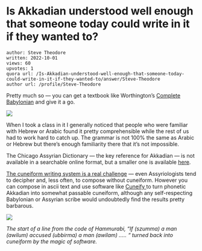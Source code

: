 # Is Akkadian understood well enough that someone today could write in it if they wanted to?

	author: Steve Theodore
	written: 2022-10-01
	views: 60
	upvotes: 1
	quora url: /Is-Akkadian-understood-well-enough-that-someone-today-could-write-in-it-if-they-wanted-to/answer/Steve-Theodore
	author url: /profile/Steve-Theodore


Pretty much so — you can get a textbook like Worthington’s [Complete Babylonian](https://amzn.to/3SuLLSZ) and give it a go.

![](https://qph.cf2.quoracdn.net/main-qimg-aa7ffccc85764364e782013b826e61f3-lq)

When I took a class in it I generally noticed that people who were familiar with Hebrew or Arabic found it pretty comprehensible while the rest of us had to work hard to catch up. The grammar is not 100% the same as Arabic or Hebrew but there’s enough familiarity there that it’s not impossible.

The Chicago Assyrian Dictionary — the key reference for Akkadian — is not available in a searchable online format, but a smaller one is available [here](https://www.assyrianlanguages.org/akkadian/use_en.htm).

[The cuneiform writing system is a real challenge](https://www.quora.com/Where-can-I-find-an-Akkadian-dictionary-that-has-the-Akkadian-words-in-Cuneiform-instead-of-Latinized/answer/Steve-Theodore?ch=10&oid=359008411&share=1645d1bc&srid=zLvM&target_type=answer) — even Assyriologists tend to decipher and, less often, to compose without cuneiform. However you can compose in ascii text and use software like [Cuneify ](https://cuneify.herokuapp.com/)to turn phonetic Akkadian into somewhat passable cuneiform, although any self-respecting Babylonian or Assyrian scribe would undoubtedly find the results pretty barbarous.

![](https://qph.cf2.quoracdn.net/main-qimg-e558c074050e05f69642c1ff9db4bc0b)

_The start of a line from the code of Hammurabi, “If (szumma) a man (awilum) accused (ubbirma) a man (awilam) ….. “ turned back into cuneiform by the magic of software._ 

